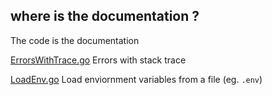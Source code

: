 ## where is the documentation ?
The code is the documentation

[ErrorsWithTrace.go](./ErrorsWithTrace.go)
Errors with stack trace

[LoadEnv.go](LoadEnv.go)
Load enviornment variables from a file (eg. `.env`)


